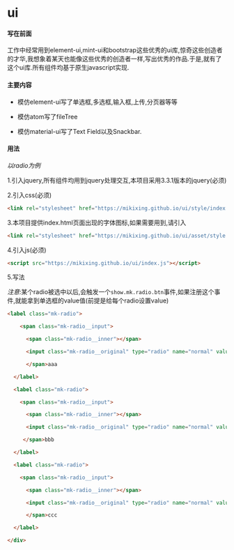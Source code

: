 # ui

#### 写在前面

工作中经常用到element-ui,mint-ui和bootstrap这些优秀的ui库,惊奇这些创造者的才华,我想象着某天也能像这些优秀的创造者一样,写出优秀的作品.于是,就有了这个ui库.所有组件均基于原生javascript实现.

#### 主要内容

* 模仿element-ui写了单选框,多选框,输入框,上传,分页器等等

* 模仿atom写了fileTree

* 模仿material-ui写了Text Field以及Snackbar.

#### 用法

*以radio为例*

1.引入jquery,所有组件均用到jquery处理交互,本项目采用3.3.1版本的jquery(必须)

2.引入css(必须)

```html
<link rel="stylesheet" href="https://mikixing.github.io/ui/style/index.css" />
```

3.本项目提供index.html页面出现的字体图标,如果需要用到,请引入

```html
<link rel="stylesheet" href="https://mikixing.github.io/ui/asset/style.css">
```

4.引入js(必须)

```html
<script src="https://mikixing.github.io/ui/index.js"></script>
```

5.写法

*注意*:某个radio被选中以后,会触发一个`show.mk.radio.btn`事件,如果注册这个事件,就能拿到单选框的value值(前提是给每个radio设置value)

```html
<label class="mk-radio">

    <span class="mk-radio__input">

      <span class="mk-radio__inner"></span>

      <input class="mk-radio__original" type="radio" name="normal" value=1>

      </span>aaa

  </label>

  <label class="mk-radio">

    <span class="mk-radio__input">

      <span class="mk-radio__inner"></span>

      <input class="mk-radio__original" type="radio" name="normal" value=2>

     </span>bbb

  </label>

  <label class="mk-radio">

    <span class="mk-radio__input">

      <span class="mk-radio__inner"></span>

      <input class="mk-radio__original" type="radio" name="normal" value=3>

      </span>ccc

  </label>

</div>

```